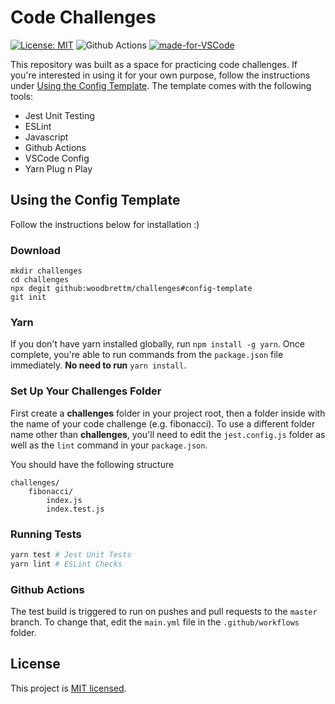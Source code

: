 # Code Challenges

[![License: MIT](https://img.shields.io/badge/License-MIT-blue.svg)](https://opensource.org/licenses/MIT)
![Github Actions](https://github.com/woodbrettm/challenges/actions/workflows/main.yml/badge.svg?branch=master)
[![made-for-VSCode](https://img.shields.io/badge/Made%20for-VSCode-1f425f.svg)](https://code.visualstudio.com/)

This repository was built as a space for practicing code challenges. If you're interested in using it for your own purpose, follow the instructions under [Using the Config Template](#using-the-config-template). The template comes with the following tools:

* Jest Unit Testing
* ESLint
* Javascript
* Github Actions
* VSCode Config
* Yarn Plug n Play

## Using the Config Template

Follow the instructions below for installation :)

### Download
```shell
mkdir challenges
cd challenges
npx degit github:woodbrettm/challenges#config-template
git init
```

### Yarn

If you don't have yarn installed globally, run `npm install -g yarn`. Once complete, you're able to run commands from the `package.json` file immediately. **No need to run** `yarn install`.

### Set Up Your Challenges Folder

First create a **challenges** folder in your project root, then a folder inside with the name of your code challenge (e.g. fibonacci). To use a different folder name other than **challenges**, you'll need to edit the `jest.config.js` folder as well as the `lint` command in your `package.json`. 

You should have the following structure

```
challenges/
    fibonacci/
        index.js
        index.test.js
```

### Running Tests
```bash
yarn test # Jest Unit Tests
yarn lint # ESLint Checks
```

### Github Actions
The test build is triggered to run on pushes and pull requests to the `master` branch. To change that, edit the `main.yml` file in the `.github/workflows` folder.

## License
This project is [MIT licensed](./LICENSE).

